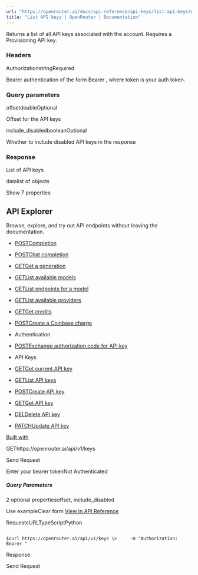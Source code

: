 ```yaml
---
url: "https://openrouter.ai/docs/api-reference/api-keys/list-api-keys?explorer=true"
title: "List API keys | OpenRouter | Documentation"
---
```


Returns a list of all API keys associated with the account. Requires a Provisioning API key.

### Headers

AuthorizationstringRequired

Bearer authentication of the form Bearer <token>, where token is your auth token.

### Query parameters

offsetdoubleOptional

Offset for the API keys

include\_disabledbooleanOptional

Whether to include disabled API keys in the response

### Response

List of API keys

datalist of objects

Show 7 properties

## API Explorer

Browse, explore, and try out API endpoints without leaving the documentation.

- [POSTCompletion](https://openrouter.ai/docs/api-reference/completion?explorer=true)
- [POSTChat completion](https://openrouter.ai/docs/api-reference/chat-completion?explorer=true)
- [GETGet a generation](https://openrouter.ai/docs/api-reference/get-a-generation?explorer=true)
- [GETList available models](https://openrouter.ai/docs/api-reference/list-available-models?explorer=true)
- [GETList endpoints for a model](https://openrouter.ai/docs/api-reference/list-endpoints-for-a-model?explorer=true)
- [GETList available providers](https://openrouter.ai/docs/api-reference/list-available-providers?explorer=true)
- [GETGet credits](https://openrouter.ai/docs/api-reference/get-credits?explorer=true)
- [POSTCreate a Coinbase charge](https://openrouter.ai/docs/api-reference/create-a-coinbase-charge?explorer=true)
- Authentication

- [POSTExchange authorization code for API key](https://openrouter.ai/docs/api-reference/authentication/exchange-authorization-code-for-api-key?explorer=true)
- API Keys

- [GETGet current API key](https://openrouter.ai/docs/api-reference/api-keys/get-current-api-key?explorer=true)
- [GETList API keys](https://openrouter.ai/docs/api-reference/api-keys/list-api-keys?explorer=true)
- [POSTCreate API key](https://openrouter.ai/docs/api-reference/api-keys/create-api-key?explorer=true)
- [GETGet API key](https://openrouter.ai/docs/api-reference/api-keys/get-api-key?explorer=true)
- [DELDelete API key](https://openrouter.ai/docs/api-reference/api-keys/delete-api-key?explorer=true)
- [PATCHUpdate API key](https://openrouter.ai/docs/api-reference/api-keys/update-api-key?explorer=true)

[Built with](https://buildwithfern.com/?utm_campaign=buildWith&utm_medium=docs&utm_source=openrouter.ai)

GEThttps://openrouter.ai/api/v1/keys

Send Request

Enter your bearer tokenNot Authenticated

##### Query Parameters

2 optional propertiesoffset, include\_disabled

Use exampleClear form [View in API Reference](https://openrouter.ai/docs/api-reference/api-keys/list-api-keys)

RequestcURLTypeScriptPython

```code-block text-xs

$curl https://openrouter.ai/api/v1/keys \>     -H "Authorization: Bearer "
```

Response

Send Request